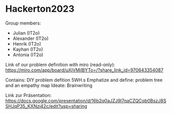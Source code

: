# Hackerton2023

Group members:
- Julian (IT2o)
- Alexander (IT2o)
- Henrik (IT2o)
- Kayhan (IT2o)
- Antonia (IT2o)

Link of our problem definition with miro (read-only):
https://miro.com/app/board/uXjVMilBYTo=/?share_link_id=970643354087

Contains:
DIY problem defition 5WH.s
Emphatize and define: problem tree and an empathy map
Ideate: Brainwriting


Link zur Präsentation:
https://docs.google.com/presentation/d/16b2q0aJZJ9l7qaCZQCqb0BszJ8SSHJqP35_KXNzi42c/edit?usp=sharing

